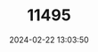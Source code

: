 ---
title: "11495"
category: "Lemniscomys striatus"
draft: false
date: 2024-02-22 13:03:50
languages:
  English: ["Typical Lemniscomys", "Typical Striped Grass Mouse"]
---